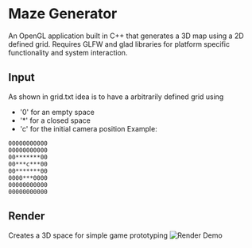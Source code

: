 # Maze Generator
An OpenGL application built in C++ that generates a 3D map using a 2D defined grid.
Requires GLFW and glad libraries for platform specific functionality and system interaction.

## Input
As shown in grid.txt idea is to have a arbitrarily defined grid using
* '0' for an empty space
* '*' for a closed space
* 'c' for the initial camera position
Example:
```
00000000000
00000000000
00*******00
00***c***00
00*******00
0000***0000
00000000000
00000000000
```
## Render
Creates a 3D space for simple game prototyping
![Render Demo](/render.gif)
